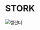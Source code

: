 # STORK
![캘린더](https://user-images.githubusercontent.com/112473316/228146883-7c5e77ba-30c5-4d8d-8a0e-a4fc01289904.gif)
